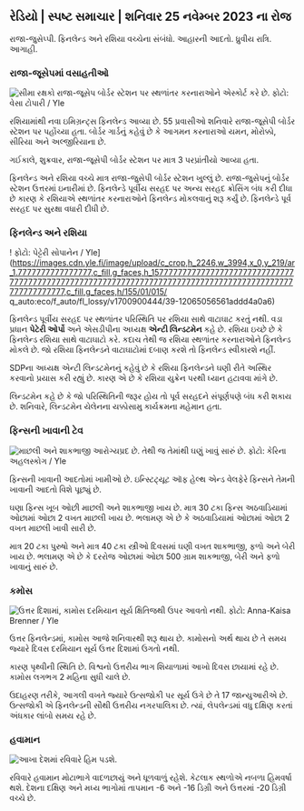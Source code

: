 ## રેડિયો \| સ્પષ્ટ સમાચાર \| શનિવાર 25 નવેમ્બર 2023 ના રોજ

રાજા-જુસેપ્પી. ફિનલેન્ડ અને રશિયા વચ્ચેના સંબંધો. આહારની આદતો. ધ્રુવીય રાત્રિ. આગાહી.

### રાજા-જૂસેપમાં વસાહતીઓ

![સીમા રક્ષકો રાજા-જૂસેપ બોર્ડર સ્ટેશન પર સ્થળાંતર કરનારાઓને એસ્કોર્ટ કરે છે. ફોટો: વેસા ટોપારી / Yle](https://images.cdn.yle.fi/image/upload/c_crop,h_2485,w_4434,x_0,y_0/ar_1.777777777777777,c_fill,g_faces,h_6275/100/w.q_auto:eco/f_auto/fl_lossy/v1700923049/39-12066516562050c25bf5)

રશિયામાંથી નવા ઇમિગ્રન્ટ્સ ફિનલેન્ડ આવ્યા છે. 55 પ્રવાસીઓ શનિવારે રાજા-જૂસેપી બોર્ડર સ્ટેશન પર પહોંચ્યા હતા. બોર્ડર ગાર્ડનું કહેવું છે કે આગમન કરનારાઓ યમન, મોરોક્કો, સીરિયા અને અલ્જીરિયાના છે.

ગઈકાલે, શુક્રવાર, રાજા-જૂસેપી બોર્ડર સ્ટેશન પર માત્ર 3 પરપ્રાંતીયો આવ્યા હતા.

ફિનલેન્ડ અને રશિયા વચ્ચે માત્ર રાજા-જુસેપી બોર્ડર સ્ટેશન ખુલ્લું છે. રાજા-જુસેપનું બોર્ડર સ્ટેશન ઉત્તરમાં ઇનારીમાં છે. ફિનલેન્ડે પૂર્વીય સરહદ પર અન્ય સરહદ ક્રોસિંગ બંધ કરી દીધા છે કારણ કે રશિયાએ સ્થળાંતર કરનારાઓને ફિનલેન્ડ મોકલવાનું શરૂ કર્યું છે. ફિનલેન્ડે પૂર્વ સરહદ પર સુરક્ષા વધારી દીધી છે.

### ફિનલેન્ડ અને રશિયા

! ફોટો: પેટ્ટેરી સોપાનેન / Yle](https://images.cdn.yle.fi/image/upload/c_crop,h_2246,w_3994,x_0,y_219/ar_1.7777777777777777,c_fill,g_faces,h_15777777777777777777777777777777777777777777777777777777777777777777777777777777777777777777777777777777,c_fill,g_faces,h/155/01/015/ q_auto:eco/f_auto/fl_lossy/v1700900444/39-12065056561addd4a0a6)

ફિનલેન્ડ પૂર્વીય સરહદ પર સ્થળાંતર પરિસ્થિતિ પર રશિયા સાથે વાટાઘાટ કરતું નથી. વડા પ્રધાન **પેટેરી ઓર્પો** અને એસડીપીના અધ્યક્ષ **એન્ટી લિન્ડટમેન** કહે છે. રશિયા ઇચ્છે છે કે ફિનલેન્ડ રશિયા સાથે વાટાઘાટો કરે. કદાચ તેથી જ રશિયા સ્થળાંતર કરનારાઓને ફિનલેન્ડ મોકલે છે. જો રશિયા ફિનલેન્ડને વાટાઘાટોમાં દબાણ કરશે તો ફિનલેન્ડ સ્વીકારશે નહીં.

SDPના અધ્યક્ષ એન્ટી લિન્ડટમેનનું કહેવું છે કે રશિયા ફિનલેન્ડને ઘણી રીતે અસ્થિર કરવાનો પ્રયાસ કરી રહ્યું છે. કારણ એ છે કે રશિયા યુક્રેન પરથી ધ્યાન હટાવવા માંગે છે.

લિન્ડટમેન કહે છે કે જો પરિસ્થિતિની જરૂર હોય તો પૂર્વ સરહદને સંપૂર્ણપણે બંધ કરી શકાય છે. શનિવારે, લિન્ડટમેન યેલેનના યક્કોસામુ કાર્યક્રમના મહેમાન હતા.

### ફિન્સની ખાવાની ટેવ

![માછલી અને શાકભાજી આરોગ્યપ્રદ છે. તેથી જ તેમાંથી ઘણું ખાવું સારું છે. ફોટો: કેરિના અહલસ્કોગ / Yle](https://images.cdn.yle.fi/image/upload/c_crop,h_2495,w_4437,x_987,y_765/ar_1.777777777777777,c_fill,g_faces,/20p_01/05/0p_0d.q_auto:eco/f_auto/fl_lossy/v1693405582/39-116488464ef488e5f9cd)

ફિન્સની ખાવાની આદતોમાં ખામીઓ છે. ઇન્સ્ટિટ્યૂટ ઑફ હેલ્થ એન્ડ વેલફેરે ફિન્સને તેમની ખાવાની આદતો વિશે પૂછ્યું છે.

ઘણા ફિન્સ ખૂબ ઓછી માછલી અને શાકભાજી ખાય છે. માત્ર 30 ટકા ફિન્સ અઠવાડિયામાં ઓછામાં ઓછા 2 વખત માછલી ખાય છે. ભલામણ એ છે કે અઠવાડિયામાં ઓછામાં ઓછા 2 વખત માછલી ખાવી સારી છે.

માત્ર 20 ટકા પુરુષો અને માત્ર 40 ટકા સ્ત્રીઓ દિવસમાં ઘણી વખત શાકભાજી, ફળો અને બેરી ખાય છે. ભલામણ એ છે કે દરરોજ ઓછામાં ઓછા 500 ગ્રામ શાકભાજી, બેરી અને ફળો ખાવાનું સારું છે.

### કમોસ

![ઉત્તર દિશામાં, કામોસ દરમિયાન સૂર્ય ક્ષિતિજથી ઉપર આવતો નથી. ફોટો: Anna-Kaisa Brenner / Yle](https://images.cdn.yle.fi/image/upload/c_crop,h_1944,w_3456,x_0,y_1025/ar_1.777777777777777,c_fill,g_faces,77777777777777777777777777777777777,c_fill,g_faces,2_10/7_100/0/q_auto:eco/f_auto/fl_lossy/v1641653122/39-89980561d9a329301e9)

ઉત્તર ફિનલેન્ડમાં, કામોસ આજે શનિવારથી શરૂ થાય છે. કામોસનો અર્થ થાય છે તે સમય જ્યારે દિવસ દરમિયાન સૂર્ય ઉત્તર દિશામાં ઉગતો નથી.

કારણ પૃથ્વીની સ્થિતિ છે. વિશ્વનો ઉત્તરીય ભાગ શિયાળામાં આખો દિવસ છાયામાં રહે છે. કામોસ લગભગ 2 મહિના સુધી ચાલે છે.

ઉદાહરણ તરીકે, આગલી વખતે જ્યારે ઉત્સજોકી પર સૂર્ય ઉગે છે તે 17 જાન્યુઆરીએ છે. ઉત્સજોકી એ ફિનલેન્ડની સૌથી ઉત્તરીય નગરપાલિકા છે. ત્યાં, લેપલેન્ડમાં વધુ દક્ષિણ કરતાં અંધકાર લાંબો સમય રહે છે.

### હવામાન

![આખા દેશમાં રવિવારે હિમ પડશે.](https://images.cdn.yle.fi/image/upload/c_crop,h_1080,w_1919,x_0,y_0/ar_1.777777777777777,c_fill,g_faces,h_120,h_675/dpr_1.0/q_auto:eco/f_auto/fl_lossy/v1700928265/39-120668565621aeb49ab4)

રવિવારે હવામાન મોટાભાગે વાદળછાયું અને ધૂળવાળું રહેશે. કેટલાક સ્થળોએ નબળા હિમવર્ષા થશે. દેશના દક્ષિણ અને મધ્ય ભાગોમાં તાપમાન -6 અને -16 ડિગ્રી અને ઉત્તરમાં -20 ડિગ્રી વચ્ચે છે.